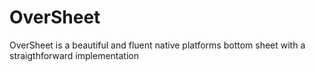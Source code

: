 # OverSheet
OverSheet is a beautiful and fluent native platforms bottom sheet with a straigthforward implementation
